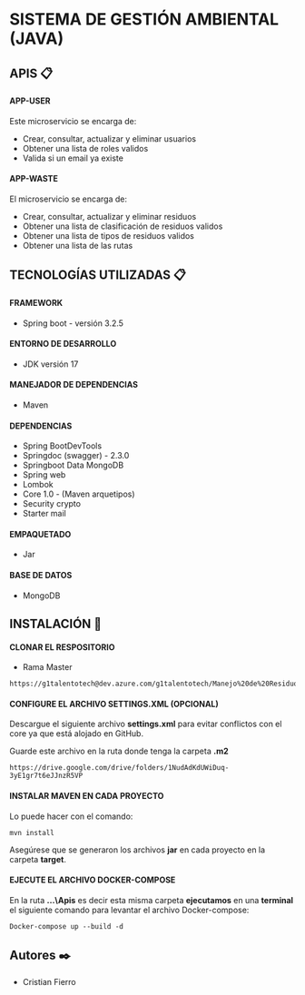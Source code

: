 # SISTEMA DE GESTIÓN AMBIENTAL (JAVA)

## APIS 📋 

#### APP-USER

Este microservicio se encarga de:
- Crear, consultar, actualizar y eliminar usuarios
- Obtener una lista de roles validos
- Valida si un email ya existe

#### APP-WASTE

El microservicio se encarga de:
- Crear, consultar, actualizar y eliminar residuos
- Obtener una lista de clasificación de residuos validos
- Obtener una lista de tipos de residuos validos
- Obtener una lista de las rutas 

## TECNOLOGÍAS UTILIZADAS 📋

#### FRAMEWORK

- Spring boot - versión 3.2.5

#### ENTORNO DE DESARROLLO

- JDK versión 17

#### MANEJADOR DE DEPENDENCIAS

- Maven

#### DEPENDENCIAS

- Spring BootDevTools
- Springdoc (swagger) - 2.3.0
- Springboot Data MongoDB
- Spring web
- Lombok
- Core 1.0 - (Maven arquetipos)
- Security crypto
- Starter mail

#### EMPAQUETADO

- Jar

#### BASE DE DATOS

- MongoDB

## INSTALACIÓN 🔧

#### CLONAR EL RESPOSITORIO

- Rama Master

```
https://g1talentotech@dev.azure.com/g1talentotech/Manejo%20de%20Residuos/_git/Manejo%20de%20Residuos
```

#### CONFIGURE EL ARCHIVO SETTINGS.XML (OPCIONAL)

Descargue el siguiente archivo **settings.xml** para evitar conflictos con el core ya que está alojado en GitHub.

Guarde este archivo en la ruta donde tenga la carpeta **.m2**

```
https://drive.google.com/drive/folders/1NudAdKdUWiDuq-3yE1gr7t6eJJnzR5VP
```

#### INSTALAR MAVEN EN CADA PROYECTO

Lo puede hacer con el comando:

```
mvn install
```

Asegúrese que se generaron los archivos **jar** en cada proyecto en la carpeta **target**. 

#### EJECUTE EL ARCHIVO DOCKER-COMPOSE

En la ruta **...\Apis** es decir esta misma carpeta **ejecutamos** en una **terminal** el siguiente comando para levantar el archivo Docker-compose:

```
Docker-compose up --build -d
```


## Autores ✒️

- Cristian Fierro
